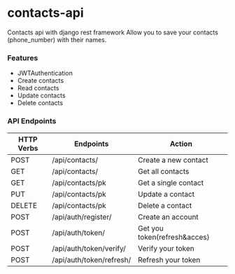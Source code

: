 # contacts-api
Contacts api with django rest framework
Allow you to save your contacts (phone_number) with their names.

### Features
* JWTAuthentication
* Create contacts
* Read contacts
* Update contacts
* Delete contacts



### API Endpoints
| HTTP Verbs | Endpoints | Action |  
| --- | --- | --- 
| POST | /api/contacts/ | Create a new contact | 
| GET | /api/contacts/ | Get all contacts |  
| GET | /api/contacts/pk | Get a single contact |
| PUT | /api/contacts/pk | Update a contact |
| DELETE | /api/contacts/pk | Delete a contact | 
| POST | /api/auth/register/ | Create an account |
| POST | /api/auth/token/ | Get you token(refresh&acces) |
| POST | /api/auth/token/verify/ | Verify your token | 
| POST | /api/auth/token/refresh/ | Refresh your token | 

 
 
